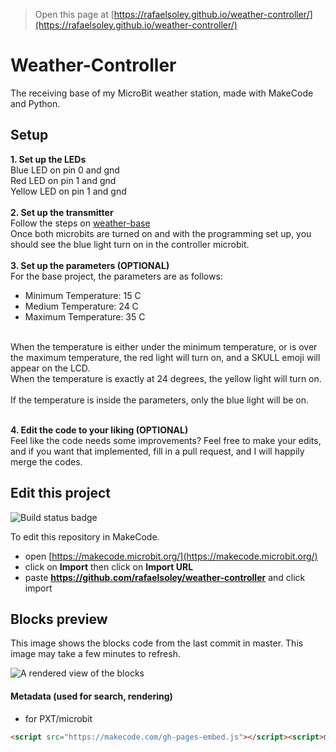 
> Open this page at [https://rafaelsoley.github.io/weather-controller/](https://rafaelsoley.github.io/weather-controller/)
# Weather-Controller
The receiving base of my MicroBit weather station, made with MakeCode and Python.

## Setup
**1. Set up the LEDs**<br>
Blue LED on pin 0 and gnd<br>
Red LED on pin 1 and gnd<br>
Yellow LED on pin 1 and gnd<br>
<br>
**2. Set up the transmitter**<br>
Follow the steps on [weather-base](https://github.com/rafaelsoley/weather-base)<br>
Once both microbits are turned on and with the programming set up, you should see the blue light turn on in the controller microbit.
<br><br>
**3. Set up the parameters (OPTIONAL)**<br>
For the base project, the parameters are as follows:<br>
- Minimum Temperature: 15 C<br>
- Medium Temperature: 24 C<br>
- Maximum Temperature: 35 C<br>
<br>
When the temperature is either under the minimum temperature, or is over the maximum temperature, the red light will turn on, and a SKULL emoji will appear on the LCD.<br>
When the temperature is exactly at 24 degrees, the yellow light will turn on.<br>
<br>
If the temperature is inside the parameters, only the blue light will be on.<br>
<br>

**4. Edit the code to your liking (OPTIONAL)**<br>
Feel like the code needs some improvements? Feel free to make your edits, and if you want that implemented, fill in a pull request, and I will happily merge the codes.

## Edit this project
![Build status badge](https://github.com/rafaelsoley/weather-controller/workflows/MakeCode/badge.svg)

To edit this repository in MakeCode.

* open [https://makecode.microbit.org/](https://makecode.microbit.org/)
* click on **Import** then click on **Import URL**
* paste **https://github.com/rafaelsoley/weather-controller** and click import

## Blocks preview

This image shows the blocks code from the last commit in master.
This image may take a few minutes to refresh.

![A rendered view of the blocks](https://github.com/rafaelsoley/weather-controller/raw/master/.github/makecode/blocks.png)

#### Metadata (used for search, rendering)

* for PXT/microbit
```html
<script src="https://makecode.com/gh-pages-embed.js"></script><script>makeCodeRender("{{ site.makecode.home_url }}", "{{ site.github.owner_name }}/{{ site.github.repository_name }}");</script>
```
